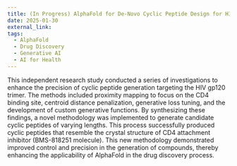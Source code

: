 ```yaml
---
title: (In Progress) AlphaFold for De-Novo Cyclic Peptide Design for HIV
date: 2025-01-30
external_link: 
tags:
  - AlphaFold
  - Drug Discovery
  - Generative AI
  - AI for Health
---
```


This independent research study conducted a series of investigations to enhance the precision of cyclic peptide generation targeting the HIV gp120 trimer. The methods included proximity mapping to focus on the CD4 binding site, centroid distance penalization, generative loss tuning, and the development of custom generative functions. By synthesizing these findings, a novel methodology was implemented to generate candidate cyclic peptides of varying lengths. This process successfully produced cyclic peptides that resemble the crystal structure of CD4 attachment inhibitor (BMS-818251 molecule). This new methodology demonstrated improved control and precision in the generation of compounds, thereby enhancing the applicability of AlphaFold in the drug discovery process.


<!--more-->

